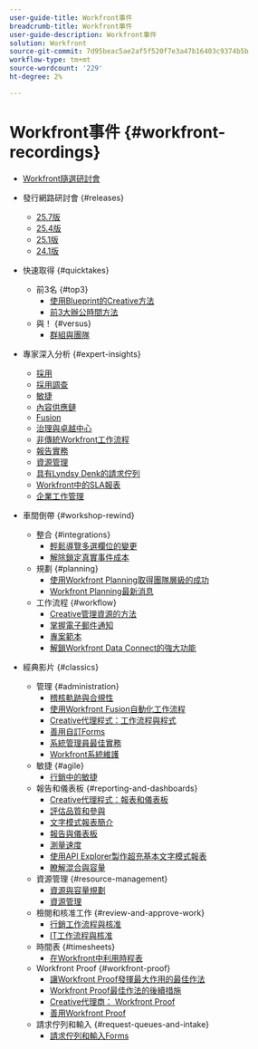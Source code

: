 ```yaml
---
user-guide-title: Workfront事件
breadcrumb-title: Workfront事件
user-guide-description: Workfront事件
solution: Workfront
source-git-commit: 7d95beac5ae2af5f520f7e3a47b16403c9374b5b
workflow-type: tm+mt
source-wordcount: '229'
ht-degree: 2%

---
```



# Workfront事件 {#workfront-recordings}

+ [Workfront隨選研討會](overview.md)

+ 發行網路研討會 {#releases}
   + [25.7版](releases/25-7-release-webinar.md)
   + [25.4版](releases/25-4-release-webinar.md)
   + [25.1版](releases/25-1-release-webinar.md)
   + [24.1版](releases/24-1-release-webinar.md)
+ 快速取得 {#quicktakes}
   + 前3名 {#top3}
      + [使用Blueprint的Creative方法](top3/blueprints.md)
      + [前3大辦公時間方法](top3/office-hours.md)
   + 與！ {#versus}
      + [群組與團隊](versus/groups-vs-teams.md)
+ 專家深入分析 {#expert-insights}
   + [採用](expert-insights/adoption.md)
   + [採用調查](expert-insights/adoption-surveys.md)
   + [敏捷](expert-insights/agile.md)
   + [內容供應鏈](expert-insights/content-supply-chain.md)
   + [Fusion](expert-insights/fusion.md)
   + [治理與卓越中心](expert-insights/centers-of-excellence.md)
   + [非傳統Workfront工作流程](expert-insights/non-traditional-workfront-workflows.md)
   + [報告實務](expert-insights/reporting-practices.md)
   + [資源管理](expert-insights/resource-management.md)
   + [具有Lyndsy Denk的請求佇列](expert-insights/request-queues.md)
   + [Workfront中的SLA報表](expert-insights/sla-reporting.md)
   + [企業工作管理](expert-insights/enterprise-work-management.md)
+ 車間倒帶 {#workshop-rewind}
   + 整合 {#integrations}
      + [輕鬆導覽多選欄位的變更](workshop-rewind/integrations/mulit-select-fields.md)
      + [解除鎖定真實事件成本](workshop-rewind/integrations/event-costs.md)
   + 規劃 {#planning}
      + [使用Workfront Planning取得團隊層級的成功](workshop-rewind/planning/team-success-workfront-planning.md)
      + [Workfront Planning最新消息](workshop-rewind/planning/workfront-planning.md)
   + 工作流程 {#workflow}
      + [Creative管理資源的方法](classics/creative-ways-of-managing-resources.md)
      + [掌握電子郵件通知](workshop-rewind/workflow/email-notifications.md)
      + [專案範本](workshop-rewind/workflow/project-templates.md)
      + [解鎖Workfront Data Connect的強大功能](workshop-rewind/workflow/data-connect.md)

+ 經典影片 {#classics}
   + 管理 {#administration}
      + [稽核軌跡與合規性](user-groups/audit-trails-and-compliance.md)
      + [使用Workfront Fusion自動化工作流程](user-groups/automating-workflows-with-workfront-fusion.md)
      + [Creative代理程式：工作流程與程式](user-groups/creative-agencies-workflows-and-process.md)
      + [善用自訂Forms](user-groups/leveraging-custom-forms.md)
      + [系統管理員最佳實務](user-groups/system-admin-best-practices.md)
      + [Workfront系統維護](user-groups/workfront-system-maintenance.md)
   + 敏捷 {#agile}
      + [行銷中的敏捷](user-groups/agile-in-marketing.md)
   + 報告和儀表板 {#reporting-and-dashboards}
      + [Creative代理程式：報表和儀表板](user-groups/creative-agencies-reporting-and-dashboards.md)
      + [評估品質和參與](classics/gauging-quality-and-engagement.md)
      + [文字模式報表簡介](classics/introduction-to-text-mode-reporting.md)
      + [報告與儀表板](user-groups/reporting-and-dashboards.md)
      + [測量速度](classics/measuring-velocity.md)
      + [使用API Explorer製作超充基本文字模式報表](classics/supercharge-basic-text-mode-reporting-using-the-api-explorer.md)
      + [瞭解混合與容量](classics/understanding-mix-and-capacity.md)
   + 資源管理 {#resource-management}
      + [資源與容量規劃](user-groups/resource-and-capacity-planning.md)
      + [資源管理](user-groups/resource-management.md)
   + 檢閱和核准工作 {#review-and-approve-work}
      + [行銷工作流程與核准](user-groups/marketing-workflows-and-approvals.md)
      + [IT工作流程與核准](user-groups/it-workflows-and-approvals.md)
   + 時間表 {#timesheets}
      + [在Workfront中利用時程表](user-groups/utilizing-timesheets-in-workfront.md)
   + Workfront Proof {#workfront-proof}
      + [讓Workfront Proof發揮最大作用的最佳作法](classics/best-practices-to-maximize-workfront-proof.md)
      + [Workfront Proof最佳作法的後續措施](classics/follow-up-to-workfront-proof-best-practices.md)
      + [Creative代理商： Workfront Proof](user-groups/creative-agencies-workfront-proof.md)
      + [善用Workfront Proof](user-groups/leveraging-workfront-proof.md)
   + 請求佇列和輸入 {#request-queues-and-intake}
      + [請求佇列和輸入Forms](user-groups/request-queues-and-intake-forms.md)




<!--  + Planning {#planning}
  + Integrations {#integrations}
-->

